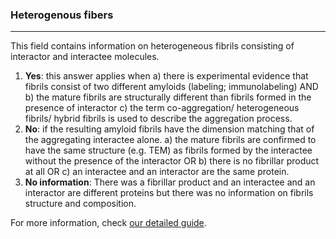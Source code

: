 ### Heterogenous fibers

***

This field contains information on heterogeneous fibrils consisting of interactor and interactee molecules.

1. **Yes**: this answer applies when a) there is experimental evidence that fibrils consist of two different amyloids (labeling; immunolabeling) AND b) the mature fibrils are structurally different than fibrils formed in the presence of interactor c) the term co-aggregation/ heterogeneous fibrils/ hybrid fibrils is used to describe the aggregation process.
2. **No**: if the resulting amyloid fibrils have the dimension matching that of the aggregating interactee alone. a) the mature fibrils are confirmed to have the same structure (e.g. TEM) as fibrils formed by the interactee without the presence of the interactor OR b) there is no fibrillar product at all OR c) an interactee and an interactor are the same protein.
3. **No information**: There was a fibrillar product and an interactee and an interactor are different proteins but there was no information on fibrils structure and composition.

For more information, check [our detailed guide](https://kotulskalab.github.io/AmyloGraph/articles/definitions.html#q1-is-the-interactor-affecting-the-interactee-s-fibrillization-speed-).
